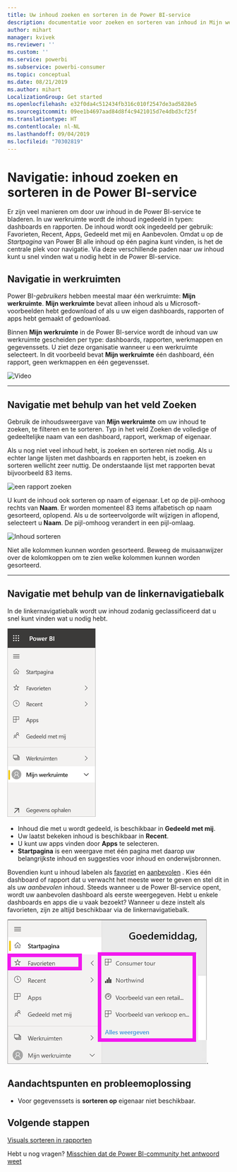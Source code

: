 ```yaml
---
title: Uw inhoud zoeken en sorteren in de Power BI-service
description: documentatie voor zoeken en sorteren van inhoud in Mijn werkruimte van Power BI
author: mihart
manager: kvivek
ms.reviewer: ''
ms.custom: ''
ms.service: powerbi
ms.subservice: powerbi-consumer
ms.topic: conceptual
ms.date: 08/21/2019
ms.author: mihart
LocalizationGroup: Get started
ms.openlocfilehash: e32f0da4c512434fb316c010f2547de3ad5828e5
ms.sourcegitcommit: 09ee1b4697aad84d8f4c9421015d7e4dbd3cf25f
ms.translationtype: HT
ms.contentlocale: nl-NL
ms.lasthandoff: 09/04/2019
ms.locfileid: "70302819"
---
```

# <a name="navigation-searching-finding-and-sorting-content-in-power-bi-service"></a>Navigatie: inhoud zoeken en sorteren in de Power BI-service
Er zijn veel manieren om door uw inhoud in de Power BI-service te bladeren. In uw werkruimte wordt de inhoud ingedeeld in typen: dashboards en rapporten.  De inhoud wordt ook ingedeeld per gebruik: Favorieten, Recent, Apps, Gedeeld met mij en Aanbevolen. Omdat u op de *Startpagina* van Power BI alle inhoud op één pagina kunt vinden, is het de centrale plek voor navigatie. Via deze verschillende paden naar uw inhoud kunt u snel vinden wat u nodig hebt in de Power BI-service.  

## <a name="navigation-within-workspaces"></a>Navigatie in werkruimten

Power BI-*gebruikers* hebben meestal maar één werkruimte: **Mijn werkruimte**. **Mijn werkruimte** bevat alleen inhoud als u Microsoft-voorbeelden hebt gedownload of als u uw eigen dashboards, rapporten of apps hebt gemaakt of gedownload.  

Binnen **Mijn werkruimte** in de Power BI-service wordt de inhoud van uw werkruimte gescheiden per type: dashboards, rapporten, werkmappen en gegevenssets. U ziet deze organisatie wanneer u een werkruimte selecteert. In dit voorbeeld bevat **Mijn werkruimte** één dashboard, één rapport, geen werkmappen en één gegevensset.

![Video](./media/end-user-search-sort/myworkspace/myworkspace.gif)

________________________________________
## <a name="navigation-using-the-search-field"></a>Navigatie met behulp van het veld Zoeken
Gebruik de inhoudsweergave van **Mijn werkruimte** om uw inhoud te zoeken, te filteren en te sorteren. Typ in het veld Zoeken de volledige of gedeeltelijke naam van een dashboard, rapport, werkmap of eigenaar.  

Als u nog niet veel inhoud hebt, is zoeken en sorteren niet nodig.  Als u echter lange lijsten met dashboards en rapporten hebt, is zoeken en sorteren wellicht zeer nuttig. De onderstaande lijst met rapporten bevat bijvoorbeeld 83 items. 

![een rapport zoeken](./media/end-user-experience/power-bi-search.png)

U kunt de inhoud ook sorteren op naam of eigenaar. Let op de pijl-omhoog rechts van **Naam**. Er worden momenteel 83 items alfabetisch op naam gesorteerd, oplopend. Als u de sorteervolgorde wilt wijzigen in aflopend, selecteert u **Naam**. De pijl-omhoog verandert in een pijl-omlaag.

![Inhoud sorteren](./media/end-user-experience/power-bi-sort-new.png)

Niet alle kolommen kunnen worden gesorteerd. Beweeg de muisaanwijzer over de kolomkoppen om te zien welke kolommen kunnen worden gesorteerd.

___________________________________________________________________
## <a name="navigation-using-the-left-nav-bar"></a>Navigatie met behulp van de linkernavigatiebalk
In de linkernavigatiebalk wordt uw inhoud zodanig geclassificeerd dat u snel kunt vinden wat u nodig hebt.  

![linkernavigatiebalk](./media/end-user-search-sort/power-bi-navbar.png)


- Inhoud die met u wordt gedeeld, is beschikbaar in **Gedeeld met mij**.
- Uw laatst bekeken inhoud is beschikbaar in **Recent**. 
- U kunt uw apps vinden door **Apps** te selecteren.
- **Startpagina** is een weergave met één pagina met daarop uw belangrijkste inhoud en suggesties voor inhoud en onderwijsbronnen.

Bovendien kunt u inhoud labelen als [favoriet](end-user-favorite.md) en [aanbevolen](end-user-featured.md) . Kies één dashboard of rapport dat u verwacht het meeste weer te geven en stel dit in als uw *aanbevolen* inhoud. Steeds wanneer u de Power BI-service opent, wordt uw aanbevolen dashboard als eerste weergegeven. Hebt u enkele dashboards en apps die u vaak bezoekt? Wanneer u deze instelt als favorieten, zijn ze altijd beschikbaar via de linkernavigatiebalk.

![Flyout Favorieten](./media/end-user-search-sort/power-bi-favorite.png).



## <a name="considerations-and-troubleshooting"></a>Aandachtspunten en probleemoplossing
* Voor gegevenssets is **sorteren op** eigenaar niet beschikbaar.

## <a name="next-steps"></a>Volgende stappen
[Visuals sorteren in rapporten](end-user-change-sort.md)

Hebt u nog vragen? [Misschien dat de Power BI-community het antwoord weet](http://community.powerbi.com/)
